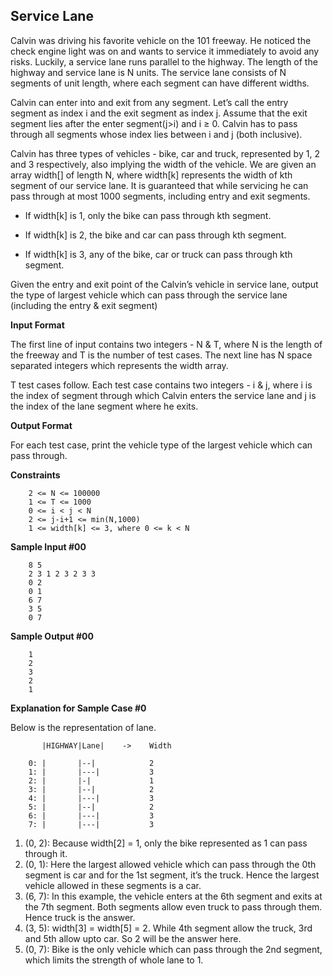 ## Service Lane

Calvin was driving his favorite vehicle on the 101 freeway. He noticed the check engine light was on and wants to service it immediately to avoid any risks. Luckily, a service lane runs parallel to the highway. The length of the highway and service lane is N units. The service lane consists of N segments of unit length, where each segment can have different widths.

Calvin can enter into and exit from any segment. Let’s call the entry segment as index i and the exit segment as index j. Assume that the exit segment lies after the enter segment(j>i) and i ≥ 0. Calvin has to pass through all segments whose index lies between i and j (both inclusive).

Calvin has three types of vehicles - bike, car and truck, represented by 1, 2 and 3 respectively, also implying the width of the vehicle. We are given an array width[] of length N, where width[k] represents the width of kth segment of our service lane. It is guaranteed that while servicing he can pass through at most 1000 segments, including entry and exit segments.

* If width[k] is 1, only the bike can pass through kth segment.

* If width[k] is 2, the bike and car can pass through kth segment.

* If width[k] is 3, any of the bike, car or truck can pass through kth segment.

Given the entry and exit point of the Calvin’s vehicle in service lane, output the type of largest vehicle which can pass through the service lane (including the entry & exit segment)

**Input Format**

The first line of input contains two integers - N & T, where N is the length of the freeway and T is the number of test cases. The next line has N space separated integers which represents the width array.

T test cases follow. Each test case contains two integers - i & j, where i is the index of segment through which Calvin enters the service lane and j is the index of the lane segment where he exits.

**Output Format**

For each test case, print the vehicle type of the largest vehicle which can pass through.

**Constraints**

		2 <= N <= 100000
		1 <= T <= 1000
		0 <= i < j < N
		2 <= j-i+1 <= min(N,1000)
		1 <= width[k] <= 3, where 0 <= k < N

**Sample Input #00**

		8 5
		2 3 1 2 3 2 3 3
		0 2
		0 1
		6 7
		3 5
		0 7

**Sample Output #00**

		1
		2
		3
		2
		1

**Explanation for Sample Case #0**

Below is the representation of lane.

		   |HIGHWAY|Lane|    ->    Width

		0: |       |--|            2
		1: |       |---|           3
		2: |       |-|             1
		3: |       |--|            2
		4: |       |---|           3
		5: |       |--|            2
		6: |       |---|           3
		7: |       |---|           3


1. (0, 2): Because width[2] = 1, only the bike represented as 1 can pass through it.
2. (0, 1): Here the largest allowed vehicle which can pass through the 0th segment is car and for the 1st segment, it’s the truck. Hence the largest vehicle allowed in these segments is a car.
3. (6, 7): In this example, the vehicle enters at the 6th segment and exits at the 7th segment. Both segments allow even truck to pass through them. Hence truck is the answer.
4. (3, 5): width[3] = width[5] = 2. While 4th segment allow the truck, 3rd and 5th allow upto car. So 2 will be the answer here.
5. (0, 7): Bike is the only vehicle which can pass through the 2nd segment, which limits the strength of whole lane to 1.